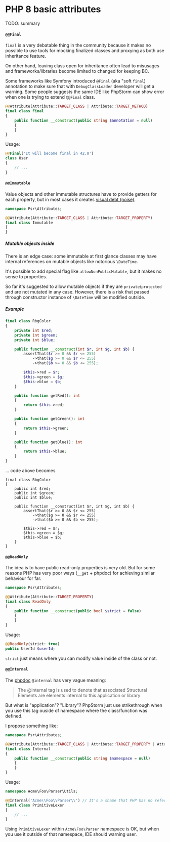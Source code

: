 PHP 8 basic attributes
=======================

TODO: summary

#### `@@Final`

`final` is a very debatable thing in the community because it makes no possible
to use tools for mocking finalized classes and proxying
as both use inheritance feature.

On other hand, leaving class open for inheritance often lead to misusages
and frameworks/libraries become limited to changed for keeping BC.

Some frameworks like Symfony introduced `@Final` (aka "soft `final`) annotation to make sure that with `DebugClassLoader`
developer will get a warning.
Some people suggests the same 
IDE like PhpStorm can show error when one is trying to extend `@@Final` class.

```php
@@Attribute(Attribute::TARGET_CLASS | Attribute::TARGET_METHOD)
final class Final
{
    public function __construct(public string $annotation = null)
    {
    }
}
```

Usage:

```php
@@Final('It will become final in 42.0') 
class User
{
    // ...
}
```

#### `@@Immutable`

Value objects and other immutable structures have to provide
getters for each property, but in most cases it creates
[visual debt (noise)](#rbg-color-example).

```php
namespace Psr\Attributes;

@@Attribute(Attribute::TARGET_CLASS | Attribute::TARGET_PROPERTY)
final class Immutable
{
}
```

##### Mutable objects inside

There is an edge case: some immutable at first glance classes
may have internal references on mutable objects like notorious `\DateTime`.

It's possible to add special flag like `allowNonPublicMutable`,
but it makes no sense to properties.

So far it's suggested to allow mutable objects if they are `private`/`protected`
and are not mutated in any case. However, there is a risk that passed through 
constructor instance of `\DateTime` will be modified outside. 

##### Example

<a name="rbg-color-example"></a>

```php
final class RbgColor
{
    private int $red;
    private int $green;
    private int $blue;

    public function __construct(int $r, int $g, int $b) {
        assertThat($r >= 0 && $r <= 255)
            ->that($g >= 0 && $r <= 255)
            ->that($b >= 0 && $b <= 255);

        $this->red = $r;
        $this->green = $g;
        $this->blue = $b;
    }

    public function getRed(): int
    {
        return $this->red;
    }

    public function getGreen(): int
    {
        return $this->green;
    }

    public function getBlue(): int
    {
        return $this->blue;
    }
}
```

... code above becomes 

```
final class RbgColor
{
    public int $red;
    public int $green;
    public int $blue;

    public function __construct(int $r, int $g, int $b) {
        assertThat($r >= 0 && $r <= 255)
            ->that($g >= 0 && $r <= 255)
            ->that($b >= 0 && $b <= 255);

        $this->red = $r;
        $this->green = $g;
        $this->blue = $b;
    }
}
```

#### `@@ReadOnly`

The idea is to have public read-only properties is very old.
But for some reasons PHP has very poor ways (`__get` + phpdoc) 
for achieving similar behaviour for far. 

```php
namespace Psr\Attributes;

@@Attribute(Attribute::TARGET_PROPERTY)
final class ReadOnly
{
    public function __construct(public bool $strict = false)
    {
    }
}
```

Usage:

```php
@@ReadOnly(strict: true)
public UserId $userId;
```

`strict` just means where you can modify value inside of the class or not.

#### `@@Internal`

The [phpdoc](https://docs.phpdoc.org/latest/references/phpdoc/tags/internal.html) `@internal` has very vague meaning:

> The @internal tag is used to denote that associated Structural Elements are elements internal to this application or library

But what is "application"? "Library"? PhpStorm just use strikethrough when you use this tag ouside of namespace where the class/function was defined.

I propose something like:

```php
namespace Psr\Attributes;

@@Attribute(Attribute::TARGET_CLASS | Attribute::TARGET_PROPERTY | Attribute::TARGET_METHOD | Attribute::TARGET_ATTRIBUTE)
final class Internal
{
    public function __construct(public string $namespace = null)
    {
    }
}
```

Usage:


```php
namespace Acme\Foo\Parser\Utils;

@@Internal('Acme\\Foo\\Parser\\') // It's a shame that PHP has no reference like Acme\Foo\Parser::namespace
final class PrimitiveLexer
{
    // ...
}
```

Using `PrimitiveLexer` within `Acme\Foo\Parser` namespace is OK, but when you use it outside of that namespace, IDE should warning user.
